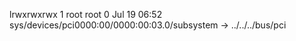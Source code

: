lrwxrwxrwx 1 root root 0 Jul 19 06:52 sys/devices/pci0000:00/0000:00:03.0/subsystem -> ../../../bus/pci
